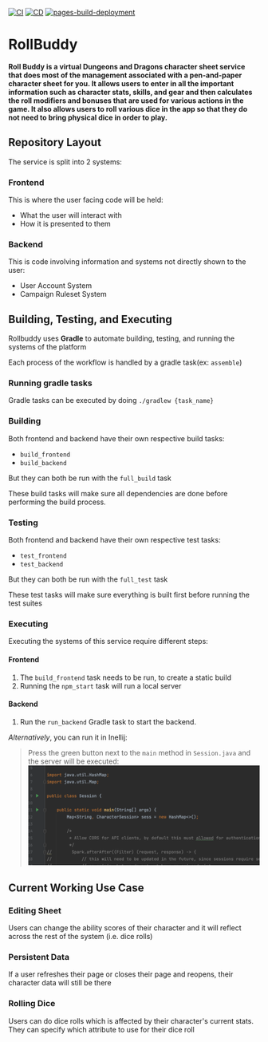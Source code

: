 [![CI](https://github.com/ngutn24/RollBuddy/actions/workflows/main.yml/badge.svg)](https://github.com/ngutn24/RollBuddy/actions/workflows/main.yml)
[![CD](https://github.com/ngutn24/RollBuddy/actions/workflows/cd.yml/badge.svg)](https://github.com/ngutn24/RollBuddy/actions/workflows/cd.yml)
[![pages-build-deployment](https://github.com/ngutn24/RollBuddy/actions/workflows/pages/pages-build-deployment/badge.svg)](https://github.com/ngutn24/RollBuddy/actions/workflows/pages/pages-build-deployment)


# RollBuddy
**Roll Buddy is a virtual Dungeons and Dragons character sheet service that does most of the management associated with a pen-and-paper character sheet for you. It allows users to enter in all the important information such as character stats, skills, and gear and then calculates the roll modifiers and bonuses that are used for various actions in the game. It also allows users to roll various dice in the app so that they do not need to bring physical dice in order to play.**

## Repository Layout
The service is split into 2 systems:

### Frontend
This is where the user facing code will be held:
- What the user will interact with
- How it is presented to them 


### Backend
This is code involving information and systems not directly shown to the user:

- User Account System
- Campaign Ruleset System


## Building, Testing, and Executing
Rollbuddy uses **Gradle** to automate building, testing, and running the systems of
the platform

Each process of the workflow is handled by a gradle task(ex: `assemble`)

### Running gradle tasks
Gradle tasks can be executed by doing `./gradlew {task_name}`

### Building
Both frontend and backend have their own respective build tasks:
- `build_frontend`
- `build_backend`

But they can both be run with the `full_build` task

These build tasks will make sure all dependencies are done before performing 
the build process.

### Testing
Both frontend and backend have their own respective test tasks:
- `test_frontend`
- `test_backend`

But they can both be run with the `full_test` task

These test tasks will make sure everything is built first before running the test
suites

### Executing
Executing the systems of this service require different steps:

#### Frontend
1. The `build_frontend` task needs to be run, to create a static build
2. Running the `npm_start` task will run a local server 

#### Backend
1. Run the `run_backend` Gradle task to start the backend.

  _Alternatively_, you can run it in Inellij:
> Press the green button next to the `main` method in `Session.java` and the server will be executed:
![executionImage](readmeresources/backendexecution.png)

## Current Working Use Case
### Editing Sheet
Users can change the ability scores of their character and it will reflect across the rest of the system (i.e. dice rolls)

### Persistent Data
If a user refreshes their page or closes their page and reopens, their character data will still be there

### Rolling Dice
Users can do dice rolls which is affected by their character's current stats. They can specify which attribute to use for their dice roll
